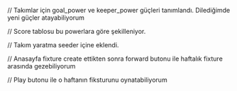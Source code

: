 // Takımlar için goal_power ve keeper_power güçleri tanımlandı. Dilediğimde yeni güçler atayabiliyorum

// Score tablosu bu powerlara göre şekilleniyor. 

// Takım yaratma seeder içine eklendi. 

// Anasayfa fixture create ettikten sonra forward butonu ile haftalık fixture arasında gezebiliyorum

// Play butonu ile o haftanın fiksturunu oynatabiliyorum
